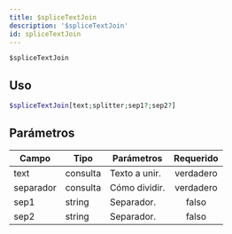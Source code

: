 ```yaml
---
title: $spliceTextJoin
description: '$spliceTextJoin'
id: spliceTextJoin
---
```


`$spliceTextJoin`

## Uso

```php
$spliceTextJoin[text;splitter;sep1?;sep2?]
```

## Parámetros

| Campo     | Tipo     | Parámetros    | Requerido |
| --------- | -------- | ------------- |:---------:|
| text      | consulta | Texto a unir. | verdadero |
| separador | consulta | Cómo dividir. | verdadero |
| sep1      | string   | Separador.    |   falso   |
| sep2      | string   | Separador.    |   falso   |
